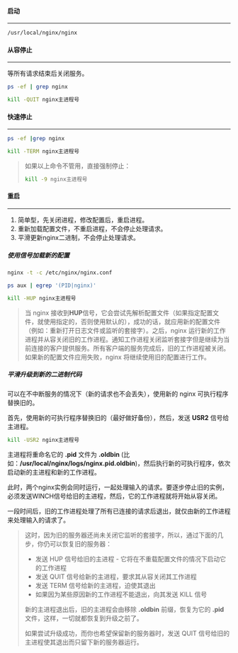 #### 启动

---

```sh
/usr/local/nginx/nginx
```

#### 从容停止

---

等所有请求结束后关闭服务。

```sh
ps -ef | grep nginx

kill -QUIT nginx主进程号
```

#### 快速停止

---

```sh
ps -ef |grep nginx

kill -TERM nginx主进程号
```

>如果以上命令不管用，直接强制停止：
>
>```sh
>kill -9 nginx主进程号
>```

#### 重启

---

1. 简单型，先关闭进程，修改配置后，重启进程。
2. 重新加载配置文件，不重启进程，不会停止处理请求。
3. 平滑更新nginx二进制，不会停止处理请求。

##### 使用信号加载新的配置

```sh
nginx -t -c /etc/nginx/nginx.conf

ps aux | egrep '(PID|nginx)'

kill -HUP nginx主进程号
```

>当 nginx 接收到**HUP**信号，它会尝试先解析配置文件（如果指定配置文件，就使用指定的，否则使用默认的），成功的话，就应用新的配置文件（例如：重新打开日志文件或监听的套接字）。之后，nginx 运行新的工作进程并从容关闭旧的工作进程。通知工作进程关闭监听套接字但是继续为当前连接的客户提供服务。所有客户端的服务完成后，旧的工作进程被关闭。 如果新的配置文件应用失败，nginx 将继续使用旧的配置进行工作。

##### 平滑升级到新的二进制代码

可以在不中断服务的情况下（新的请求也不会丢失），使用新的 nginx 可执行程序替换旧的。

首先，使用新的可执行程序替换旧的（最好做好备份），然后，发送 **USR2** 信号给主进程。

```sh
kill -USR2 nginx主进程号
```

主进程将重命名它的 **.pid** 文件为 **.oldbin** (比如：**/usr/local/nginx/logs/nginx.pid.oldbin**)，然后执行新的可执行程序，依次启动新的主进程和新的工作进程。

此时，两个nginx实例会同时运行，一起处理输入的请求。要逐步停止旧的实例，必须发送WINCH信号给旧的主进程，然后，它的工作进程就将开始从容关闭。

一段时间后，旧的工作进程处理了所有已连接的请求后退出，就仅由新的工作进程来处理输入的请求了。

>这时，因为旧的服务器还尚未关闭它监听的套接字，所以，通过下面的几步，你仍可以恢复旧的服务器：
>
>- 发送 HUP 信号给旧的主进程 - 它将在不重载配置文件的情况下启动它的工作进程
>- 发送 QUIT 信号给新的主进程，要求其从容关闭其工作进程
>- 发送 TERM 信号给新的主进程，迫使其退出
>- 如果因为某些原因新的工作进程不能退出，向其发送 KILL 信号
>
>新的主进程退出后，旧的主进程会由移除 **.oldbin** 前缀，恢复为它的 **.pid** 文件，这样，一切就都恢复到升级之前了。
>
>如果尝试升级成功，而你也希望保留新的服务器时，发送 QUIT 信号给旧的主进程使其退出而只留下新的服务器运行。